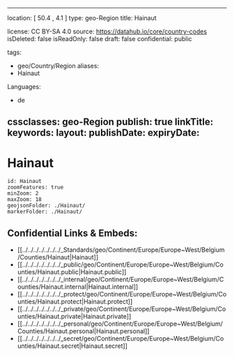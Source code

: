 
---
location: [ 50.4 , 4.1 ] 
type: geo-Region
title: Hainaut

license: CC BY-SA 4.0
source: https://datahub.io/core/country-codes
isDeleted: false
isReadOnly: false
draft: false
confidential: public

tags:
- geo/Country/Region
aliases:
- Hainaut

Languages:
- de

cssclasses: geo-Region
publish: true
linkTitle: 
keywords: 
layout: 
publishDate: 
expiryDate: 
---

# Hainaut

```leaflet
id: Hainaut
zoomFeatures: true 
minZoom: 2 
maxZoom: 18
geojsonFolder: ./Hainaut/
markerFolder: ./Hainaut/
```


## Confidential Links & Embeds: 
- [[../../../../../../../_Standards/geo/Continent/Europe/Europe~West/Belgium/Counties/Hainaut|Hainaut]] 
- [[../../../../../../../_public/geo/Continent/Europe/Europe~West/Belgium/Counties/Hainaut.public|Hainaut.public]] 
- [[../../../../../../../_internal/geo/Continent/Europe/Europe~West/Belgium/Counties/Hainaut.internal|Hainaut.internal]] 
- [[../../../../../../../_protect/geo/Continent/Europe/Europe~West/Belgium/Counties/Hainaut.protect|Hainaut.protect]] 
- [[../../../../../../../_private/geo/Continent/Europe/Europe~West/Belgium/Counties/Hainaut.private|Hainaut.private]] 
- [[../../../../../../../_personal/geo/Continent/Europe/Europe~West/Belgium/Counties/Hainaut.personal|Hainaut.personal]] 
- [[../../../../../../../_secret/geo/Continent/Europe/Europe~West/Belgium/Counties/Hainaut.secret|Hainaut.secret]] 

